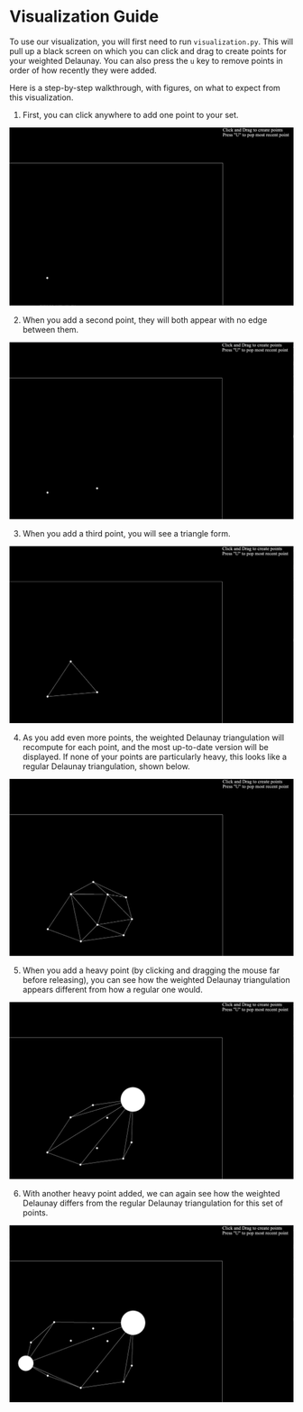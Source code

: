 # Visualization Guide

To use our visualization, you will first need to run `visualization.py`.
This will pull up a black screen on which you can click and drag to create points for your weighted Delaunay.
You can also press the `u` key to remove points in order of how recently they were added.

Here is a step-by-step walkthrough, with figures, on what to expect from this visualization.

1. First, you can click anywhere to add one point to your set.

![One Point](/images/one_point.png)

2. When you add a second point, they will both appear with no edge between them.

![Two Points](/images/two_points.png)

3. When you add a third point, you will see a triangle form.

![Three Points](/images/three_points.png)

4. As you add even more points, the weighted Delaunay triangulation will recompute for each point, and the most up-to-date version will be displayed. If none of your points are particularly heavy, this looks like a regular Delaunay triangulation, shown below.

![Delaunay](/images/many_points.png)

5. When you add a heavy point (by clicking and dragging the mouse far before releasing), you can see how the weighted Delaunay triangulation appears different from how a regular one would.

![One Heavy Point](/images/one_heavy_point.png)

6. With another heavy point added, we can again see how the weighted Delaunay differs from the regular Delaunay triangulation for this set of points.

![Two Heavy Points](/images/two_heavy_points.png)
